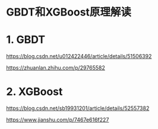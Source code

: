 GBDT和XGBoost原理解读
====================

# 1. GBDT

https://blog.csdn.net/u012422446/article/details/51506392

https://zhuanlan.zhihu.com/p/29765582


# 2. XGBoost

https://blog.csdn.net/sb19931201/article/details/52557382

https://www.jianshu.com/p/7467e616f227

